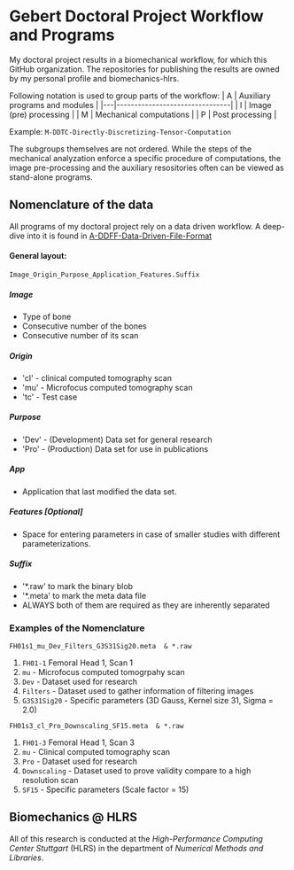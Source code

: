 # Gebert Doctoral Project Workflow and Programs

My doctoral project results in a biomechanical workflow, for which this GitHub organization. The repositories for publishing the results are owned by my personal profile and biomechanics-hlrs. 

Following notation is used to group parts of the workflow:
| A | Auxiliary programs and modules |
|---|--------------------------------|
| I | Image (pre) processing         |
| M | Mechanical computations        |
| P | Post processing                |

Example:
```M-DDTC-Directly-Discretizing-Tensor-Computation```

The subgroups themselves are not ordered. While the steps of the mechanical analyzation enforce a specific procedure of computations, the image pre-processing and the auxiliary resositories often can be viewed as stand-alone programs.

## Nomenclature of the data
All programs of my doctoral project rely on a data driven workflow. A deep-dive into it is found in [A-DDFF-Data-Driven-File-Format](https://github.com/biomechanics-hlrs-gebert/A-DDFF-Data-Driven-File-Format)

#### General layout:
```Image_Origin_Purpose_Application_Features.Suffix```  

##### Image
* Type of bone
* Consecutive number of the bones
* Consecutive number of its scan  

##### Origin  
* 'cl' - clinical computed tomography scan
* 'mu' - Microfocus computed tomography scan
* 'tc' - Test case

##### Purpose
* 'Dev' - (Development) Data set for general research
* 'Pro' - (Production) Data set for use in publications  

##### App
* Application that last modified the data set.

##### Features [Optional]
*  Space for entering parameters in case of smaller studies with different parameterizations. 

##### Suffix
* '*.raw' to mark the binary blob
* '*.meta' to mark the meta data file
* ALWAYS both of them are required as they are inherently separated  

### Examples  of the Nomenclature
```FH01s1_mu_Dev_Filters_G3S31Sig20.meta  & *.raw```
1. ```FH01-1``` Femoral Head 1, Scan 1
2. ```mu``` - Microfocus computed tomogrpahy scan
3. ```Dev``` - Dataset used for research
4. ```Filters``` - Dataset used to gather information of filtering images
5. ```G3S31Sig20``` - Specific parameters (3D Gauss, Kernel size 31, Sigma = 2.0)

```FH01s3_cl_Pro_Downscaling_SF15.meta  & *.raw```
1. ```FH01-3``` Femoral Head 1, Scan 3
2. ```mu``` - Clinical computed tomography scan
3. ```Pro``` - Dataset used for research
4. ```Downscaling``` - Dataset used to prove validity compare to a high resolution scan
5. ```SF15``` - Specific parameters (Scale factor = 15)

## Biomechanics @ HLRS
All of this research is conducted at the *High-Performance Computing Center Stuttgart* (HLRS) in the department of *Numerical Methods and Libraries*. 
